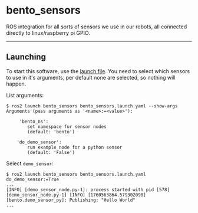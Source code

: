 # bento_sensors

ROS integration for all sorts of sensors we use in our robots, all connected directly to linux/raspberry pi GPIO.

---

## Launching
To start this software, use the [launch file](./bento_sensors.launch.yaml).
You need to select which sensors to use in it's arguments,
per default none are selected, so nothing will happen.

List arguments:
```console
$ ros2 launch bento_sensors bento_sensors.launch.yaml --show-args
Arguments (pass arguments as '<name>:=<value>'):

     'bento_ns':
        set namespace for sensor nodes
        (default: 'bento')

    'do_demo_sensor':
        run example node for a python sensor
        (default: 'False')
```

Select `demo_sensor`:
```console
$ ros2 launch bento_sensors bento_sensors.launch.yaml do_demo_sensor:=True
...
[INFO] [demo_sensor_node.py-1]: process started with pid [578]
[demo_sensor_node.py-1] [INFO] [1760563864.579302090] [bento.demo_sensor_py]: Publishing: "Hello World"
...
```
